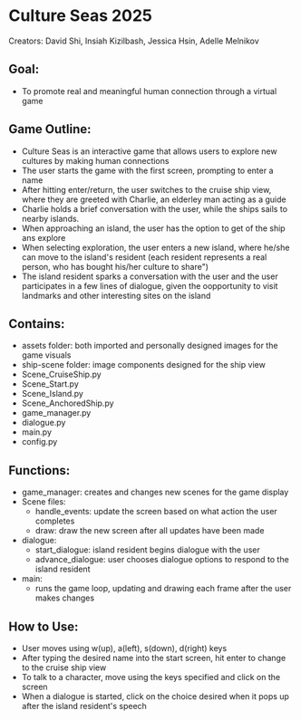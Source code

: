 # Culture Seas 2025
Creators: David Shi, Insiah Kizilbash, Jessica Hsin, Adelle Melnikov
## Goal:
- To promote real and meaningful human connection through a virtual game

## Game Outline:
- Culture Seas is an interactive game that allows users to explore new cultures by making human connections
- The user starts the game with the first screen, prompting to enter a name
- After hitting enter/return, the user switches to the cruise ship view, where they are greeted with Charlie, an elderley man acting as a guide
- Charlie holds a brief conversation with the user, while the ships sails to nearby islands.
- When approaching an island, the user has the option to get of the ship ans explore
- When selecting exploration, the user enters a new island, where he/she can move to the island's resident (each resident represents a real person, who has bought his/her culture to share")
- The island resident sparks a conversation with the user and the user participates in a few lines of dialogue, given the oopportunity to visit landmarks and other interesting sites on the island

## Contains:
- assets folder: both imported and personally designed images for the game visuals
- ship-scene folder: image components designed for the ship view
- Scene_CruiseShip.py
- Scene_Start.py
- Scene_Island.py
- Scene_AnchoredShip.py
- game_manager.py
- dialogue.py
- main.py
- config.py

## Functions:
- game_manager: creates and changes new scenes for the game display
- Scene files:
  - handle_events: update the screen based on what action the user completes 
  - draw: draw the new screen after all updates have been made 
- dialogue:
  - start_dialogue: island resident begins dialogue with the user
  - advance_dialogue: user chooses dialogue options to respond to the island resident
- main:
  - runs the game loop, updating and drawing each frame after the user makes changes

## How to Use:
- User moves using w(up), a(left), s(down), d(right) keys
- After typing the desired name into the start screen, hit enter to change to the cruise ship view
- To talk to a character, move using the keys specified and click on the screen
- When a dialogue is started, click on the choice desired when it pops up after the island resident's speech


